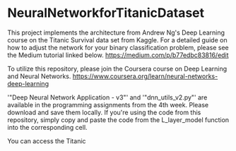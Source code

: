 # NeuralNetworkforTitanicDataset
This project implements the architecture from Andrew Ng's Deep Learning course on the Titanic Survival data set from Kaggle. For a detailed guide on how to adjust the network for your binary classification problem, please see the Medium tutorial linked below.
https://medium.com/p/b77edbc83816/edit

To utilize this repository, please join the Coursera course on Deep Learning and Neural Networks.
https://www.coursera.org/learn/neural-networks-deep-learning

'"Deep Neural Network Application - v3"' and '"dnn_utils_v2.py"' are available in the programming assignments from the 4th week. Please download and save them locally. If you're using the code from this repository, simply copy and paste the code from the L_layer_model function into the corresponding cell.

You can access the Titanic 